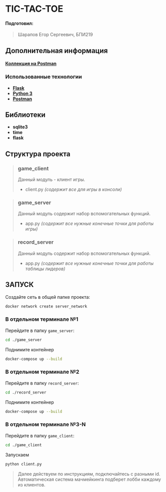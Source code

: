 # TIC-TAC-TOE


#### Подготовил:
> Шарапов Егор Сергеевич, БПИ219

## Дополнительная информация
#### [Коллекция на Postman](https://www.postman.com/mission-technologist-87573140/workspace/agents/collection/27605275-db3b9b2e-8bbd-4a1d-8dae-02b8b648af44?action=share&creator=27605275)

### Использованные технологии
- [**Flask**](https://flask.palletsprojects.com/en/2.3.x/)
- [**Python 3**](https://www.python.org/downloads/)
- [**Postman**](https://www.postman.com/)

## Библиотеки

- **sqlite3**
- **time**
- **flask**

## Структура проекта
> ### **game_client**
> Данный модуль - клиент игры.
>- client.py _(содержит все для игры в консоли)_


> ### **game_server**
> Данный модуль содержит набор вспомогательных функций.
> - app.py _(содержит все нужные конечные точки для работы игры)_

> ### **record_server**
> Данный модуль содержит набор вспомогательных функций.
> - app.py _(содержит все нужные конечные точки для работы таблицы лидеров)_

## ЗАПУСК
Создайте сеть в общей папке проекта:

```BASH
docker network create server_network
``` 

### **В отдельном терминале №1**

Перейдите в папку ``game_server``:

```BASH
cd ./game_server
```

Поднимите контейнер

```BASH
docker-compose up --build
```

### **В отдельном терминале №2**

Перейдите в папку ``record_server``:

```BASH
cd ./record_server
```

Поднимите контейнер

```BASH
docker-compose up --build
```

### **В отдельном терминале №3-N**

Перейдите в папку ``game_client``:

```BASH
cd ./game_client
```

Запускаем 

```BASH
python client.py
```

> Далее действуем по инструкциям, подключайтесь с разными id. 
> Автоматическая система мачмейкинга подберет лобби каждому из клиентов.